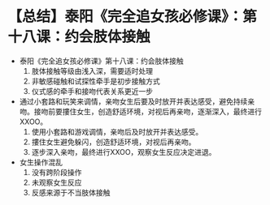 # 【总结】泰阳《完全追女孩必修课》：第十八课：约会肢体接触

-   泰阳《完全追女孩必修课》第十八课：约会肢体接触
    1.  肢体接触等级由浅入深，需要适时处理
    2.  非敏感碰触和试探性牵手是初步接触方式
    3.  仪式感的牵手和接吻代表关系更近一步
-   通过小套路和玩笑来调情，亲吻女生后要及时放开并表达感受，避免持续亲吻。接吻前要摟住女生，创造舒适环境，对视后再亲吻，逐渐深入，最终进行XXOO。
    1.  使用小套路和游戏调情，亲吻后及时放开并表达感受。
    2.  摟住女生避免躲闪，创造舒适环境，对视后再亲吻。
    3.  逐步深入亲吻，最终进行XXOO，观察女生反应决定进退。
-   女生操作混乱
    1.  没有跨阶段操作
    2.  未观察女生反应
    3.  反感来源于不当肢体接触